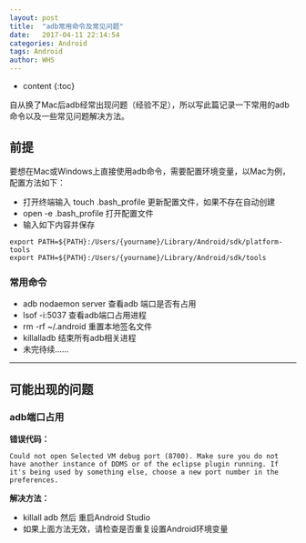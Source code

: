 ```yaml
---
layout: post
title:  "adb常用命令及常见问题"
date:   2017-04-11 22:14:54
categories: Android
tags: Android
author: WHS
---
```


* content
{:toc}

自从换了Mac后adb经常出现问题（经验不足），所以写此篇记录一下常用的adb命令以及一些常见问题解决方法。






## 前提
要想在Mac或Windows上直接使用adb命令，需要配置环境变量，以Mac为例，配置方法如下：
* 打开终端输入 touch .bash_profile 更新配置文件，如果不存在自动创建
* open -e .bash_profile 打开配置文件
* 输入如下内容并保存
```
export PATH=${PATH}:/Users/{yourname}/Library/Android/sdk/platform-tools
export PATH=${PATH}:/Users/{yourname}/Library/Android/sdk/tools
```
### 常用命令
* adb nodaemon server   查看adb 端口是否有占用    
* lsof -i:5037 查看adb端口占用进程
* rm -rf ~/.android 重置本地签名文件
* killalladb 结束所有adb相关进程
* 未完待续……

---

## 可能出现的问题

### adb端口占用

**错误代码：**

```
Could not open Selected VM debug port (8700). Make sure you do not have another instance of DDMS or of the eclipse plugin running. If it's being used by something else, choose a new port number in the preferences.
```

**解决方法：**

* killall adb 然后 重启Android Studio
* 如果上面方法无效，请检查是否重复设置Android环境变量
